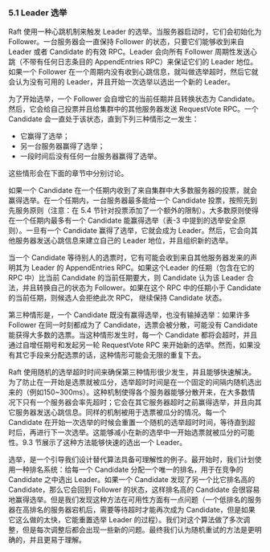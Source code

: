 ### 5.1 Leader 选举

Raft 使用一种心跳机制来触发 Leader 的选举。当服务器启动时，它们会初始化为 Follower。一台服务器会一直保持 Follower 的状态，只要它们能够收到来自 Leader 或者 Candidate 的有效 RPC。Leader 会向所有 Follower 周期性发送心跳（不带有任何日志条目的 AppendEntries RPC）来保证它们的 Leader 地位。如果一个 Follower 在一个周期内没有收到心跳信息，就叫做选举超时，然后它就会认为没有可用的 Leader，并且开始一次选举以选出一个新的 Leader。

为了开始选举，一个 Follower 会自增它的当前任期并且转换状态为 Candidate。然后，它会给自己投票并且给集群中的其他服务器发送 RequestVote RPC。一个 Candidate 会一直处于该状态，直到下列三种情形之一发生：

* 它赢得了选举；
* 另一台服务器赢得了选举；
* 一段时间后没有任何一台服务器赢得了选举。

这些情形会在下面的章节中分别讨论。

如果一个 Candidate 在一个任期内收到了来自集群中大多数服务器的投票，就会赢得选举。在一个任期内，一台服务器最多能给一个 Candidate 投票，按照先到先服务原则（注意：在 5.4 节针对投票添加了一个额外的限制）。大多数原则使得在一个任期内最多有一个 Candidate 能赢得选举（表-3 中提到的选举安全原则）。一旦有一个 Candidate 赢得了选举，它就会成为 Leader。然后，它会向其他服务器发送心跳信息来建立自己的 Leader 地位，并且组织新的选举。

当一个 Candidate 等待别人的选票时，它有可能会收到来自其他服务器发来的声明其为 Leader 的 AppendEntries RPC。如果这个Leader 的任期（包含在它的 RPC 中）比当前 Candidate 的当前任期要大，则 Candidate 认为该 Leader 合法，并且转换自己的状态为 Follower。如果在这个 RPC 中的任期小于 Candidate 的当前任期，则候选人会拒绝此次 RPC， 继续保持 Candidate 状态。

第三种情形是，一个 Candidate 既没有赢得选举，也没有输掉选举：如果许多 Follower 在同一时刻都成为了 Candidate，选票会被分散，可能没有 Candidate 能获得大多数的选票。当这种情形发生时，每一个 Candidate 都将会超时，并且通过自增任期号和发起另一轮 RequestVote RPC 来开始新的选举。然而，如果没有其它手段来分配选票的话，这种情形可能会无限的重复下去。

Raft 使用随机的选举超时时间来确保第三种情形很少发生，并且能够快速解决。为了防止在一开始是选票就被瓜分，选举超时时间是在一个固定的间隔内随机选出来的（例如150~300ms）。这种机制使得各个服务器能够分散开来，在大多数情况下只有一个服务器会率先超时；它会在其它服务器超时之前赢得选举，并且向其它服务器发送心跳信息。同样的机制被用于选票被瓜分的情况。每一个 Candidate 在开始一次选举的时候会重置一个随机的选举超时时间，等待直到超时后，再进行下一次选举。这能够减小在新的选举中一开始选票就被瓜分的可能性。9.3 节展示了这种方法能够快速的选出一个 Leader。

选举，是一个引导我们设计替代算法具备可理解性的例子。最开始时，我们计划使用一种排名系统：给每一个 Candidate 分配一个唯一的排名，用于在竞争的 Candidate 之中选出 Leader。如果一个 Candidate 发现了另一个比它排名高的 Candidate，那么它会回到 Follower 的状态，这样排名高的 Candidate 会很容易地赢得选举。但是我们发现这种方法在可用性方面有一点问题（一个低排名的服务器在高排名的服务器宕机后，需要等待超时才能再次成为 Candidate，但是如果它这么做的太快，它能重置选举 Leader 的过程）。我们对这个算法做了多次调整，但是每次调整后都会出现一些新的问题。最终我们认为随机重试的方法是更明确的，并且更易于理解。

